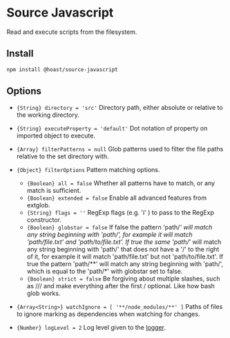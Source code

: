 # Source Javascript

Read and execute scripts from the filesystem.

## Install

```ZSH
npm install @hoast/source-javascript
```

## Options

- `{String} directory = 'src'` Directory path, either absolute or relative to the working directory.
- `{String} executeProperty = 'default'` Dot notation of property on imported object to execute.
- `{Array} filterPatterns = null` Glob patterns used to filter the file paths relative to the set directory with.
- `{Object} filterOptions` Pattern matching options.
  - `{Boolean} all = false` Whether all patterns have to match, or any match is sufficient.
  - `{Boolean} extended = false` Enable all advanced features from extglob.
  - `{String} flags = ''` RegExp flags (e.g. 'i' ) to pass to the RegExp constructor.
  - `{Boolean} globstar = false` If false the pattern 'path/*' will match any string beginning with 'path/', for example it will match 'path/file.txt' and 'path/to/file.txt'. If true the same 'path/*' will match any string beginning with 'path/' that does not have a '/' to the right of it, for example it will match 'path/file.txt' but not 'path/to/file.txt'. If true the pattern 'path/**' will match any string beginning with 'path/', which is equal to the 'path/*' with globstar set to false.
  - `{Boolean} strict = false` Be forgiving about multiple slashes, such as /// and make everything after the first / optional. Like how bash glob works.
- `{Array<String>} watchIgnore = [ '**/node_modules/**' ]` Paths of files to ignore marking as dependencies when watching for changes.

- `{Number} logLevel = 2` Log level given to the [logger](https://github.com/hoast/hoast/tree/main/packages/utils#logger.js).
